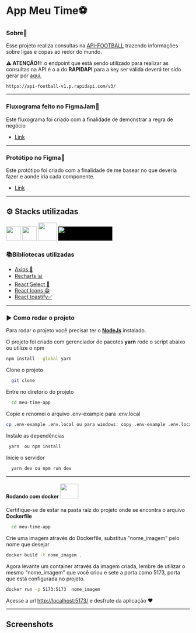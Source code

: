  # App Meu Time⚽

 ### Sobre📖

<p>Esse projeto realiza consultas na <a target="_blank" href="https://www.api-football.com/documentation-v3">API-FOOTBALL</u></a>
trazendo informações sobre ligas e copas ao redor do mundo.
</p>



<p><strong> ⚠️ ATENÇÃO‼:</strong>  o endpoint que está sendo utilizado para realizar as consultas na API é o a do <strong>RAPIDAPI</strong> para a key ser válida deverá ter sido gerar por <a href="https://rapidapi.com/api-sports/api/api-football/pricing">aqui.</a></p>

```url
https://api-football-v1.p.rapidapi.com/v3/
```
---

### Fluxograma feito no FigmaJam💭

<p>Este fluxograma foi criado com a finalidade de demonstrar a regra de negócio  </p>


* <a href="https://www.figma.com/file/8rDfrB89GmxKBT2jgtZ67F/Flowchart-app-Meu-Time?type=whiteboard&node-id=0%3A1&t=YWsfFQBBk4x9u2Nt-1">Link</a>

---

### Protótipo no Figma🎨

<p>Este protótipo foi criado com a finalidade de me basear no que deveria fazer e aonde iria cada componente.  </p>

* <a href="https://www.figma.com/file/PJujsxW8NnJnO5ExHGS4RJ/App-meu-time?type=design&node-id=0%3A1&t=M5W5veE8kz4ugPz6-1">Link</a>

---


## ⚙ Stacks utilizadas

<img width="40px" src="https://cdn.jsdelivr.net/gh/devicons/devicon/icons/react/react-original.svg" />

<img width="40px" src="https://cdn.jsdelivr.net/gh/devicons/devicon/icons/typescript/typescript-original.svg" />

<img width="50px" src="https://cdn.jsdelivr.net/gh/devicons/devicon/icons/docker/docker-original-wordmark.svg" />

<img width="150px" height="40px" style="background:#000" src="https://styled-components.com/nav-logo.png" />



### 📚Bibliotecas utilizadas

 * <a href="https://axios-http.com/docs/intro">Axios 🔁 </a>
 * <a href="https://recharts.org/en-US/api">Recharts 📊</a>
 * <a href="https://react-select.com/home">React Select 🔎</a>
 * <a href="https://react-icons.github.io/react-icons/">React Icons 😁</a>
 * <a href="https://fkhadra.github.io/react-toastify/introduction">React toastify✅</a>

---

### ▶️ Como rodar o projeto

<p>Para rodar o projeto você precisar ter o <a href="https://nodejs.org/en"><strong> NodeJs</strong></a> instalado.</p>

<p>O projeto foi criado com gerenciador de pacotes <strong> yarn</strong> rode o script abaixo ou utilize o </strong>npm </p>

```bash
npm install --global yarn
```

Clone o projeto


```bash
  git clone
```

Entre no diretório do projeto

```bash
  cd meu-time-app
```

Copie e renomei o arquivo .env-example para .env.local

```bash
cp .env-example .env.local ou para windows: copy .env-example .env.local
```

Instale as dependências

```bash
 yarn  ou npm install
```

Inicie o servidor

```bash
  yarn dev ou npm run dev
```

---


#### Rodando com docker  <img height="40px" width="50x" src="https://cdn.jsdelivr.net/gh/devicons/devicon/icons/docker/docker-original.svg" />
####

Certifique-se de estar na pasta raíz do projeto onde se encontra o arquivo <strong>Dockerfile</strong>

```bash
  cd meu-time-app
```

Crie uma imagem através do Dockerfile, substitua "nome_imagem" pelo nome que desejar

```bash
docker build -t nome_imagem .
```

Agora levante um container através da imagem criada, lembre de utilizar o mesmo "nome_imagem" que você criou e sete a porta como 5173, porta que está configurada no projeto.

```bash
docker run -p 5173:5173  nome_imagem
```
Acesse a url <a href="http://localhost:5173/">http://localhost:5173/</a> e desfrute da aplicação ❤️

---

## Screenshots
